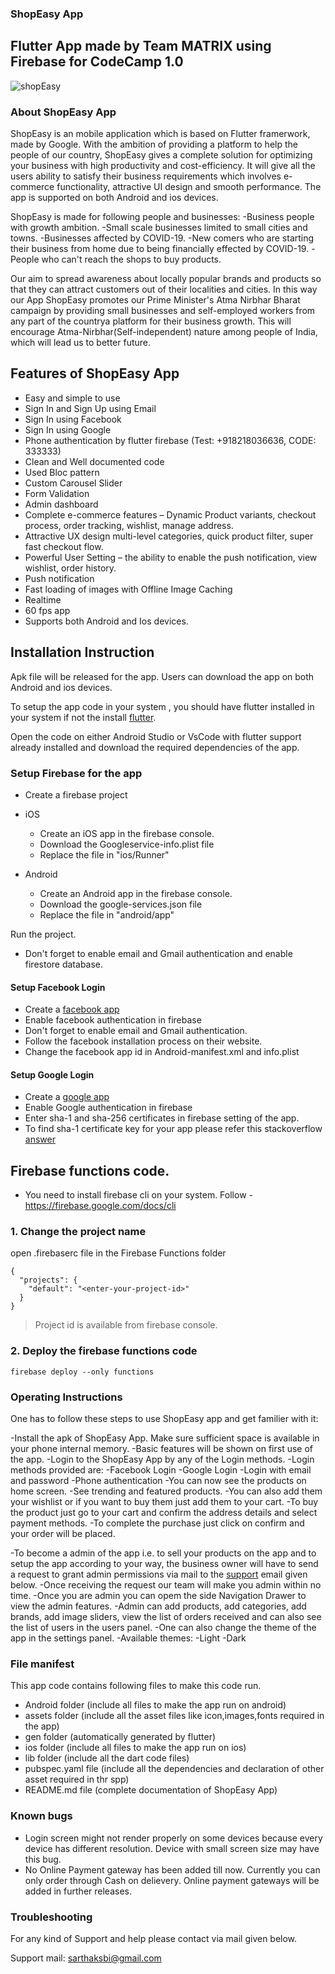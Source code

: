 ### ShopEasy App
## Flutter App made by Team MATRIX using Firebase for CodeCamp 1.0

![shopEasy](https://photos.app.goo.gl/72c2xaW11amVX1ac6)

### About ShopEasy App

ShopEasy is an mobile application which is based on Flutter framerwork, made by Google. With the ambition of providing a platform to help the people of our country, ShopEasy gives a complete solution for optimizing your business with high productivity and cost-efficiency. It will give all the users ability to satisfy their business requirements which involves e-commerce functionality, attractive UI design and smooth performance. The app is supported on both Android and ios devices.

ShopEasy is made for following people and businesses:
 -Business people with growth ambition.
 -Small scale businesses limited to small cities and towns.
 -Businesses affected by COVID-19.
 -New comers who are starting their business from home due to being financially effected by COVID-19.
 -People who can't reach the shops to buy products.

Our aim to spread awareness about locally popular brands and products so that they can attract customers out of their localities and cities. In this way our App ShopEasy promotes our Prime Minister's Atma Nirbhar Bharat campaign by providing small businesses and self-employed workers from any part of the countrya platform for their business growth. This will encourage Atma-Nirbhar(Self-independent) nature among people of India, which will lead us to better future.



## Features of ShopEasy App

- Easy and simple to use
- Sign In and Sign Up using Email
- Sign In using Facebook
- Sign In using Google
- Phone authentication by flutter firebase (Test: +918218036636, CODE: 333333)
- Clean and Well documented code
- Used Bloc pattern
- Custom Carousel Slider
- Form Validation
- Admin dashboard
- Complete e-commerce features – Dynamic Product variants, checkout process, order tracking, wishlist, manage address.
- Attractive UX design multi-level categories, quick product filter, super fast checkout flow.
- Powerful User Setting – the ability to enable the push notification, view wishlist, order history.
- Push notification
- Fast loading of images with Offline Image Caching
- Realtime
- 60 fps app
- Supports both Android and Ios devices.


## Installation Instruction

Apk file will be released for the app. Users can download the app on both Android and ios devices.

To setup the app code in your system , you should have flutter installed in your system if not the install [flutter](https://flutter.dev/docs/get-started/install).

Open the code on either Android Studio or VsCode with flutter support already installed and download the required dependencies of the app.


### Setup Firebase for the app

- Create a firebase project

- iOS

  - Create an iOS app in the firebase console.
  - Download the Googleservice-info.plist file
  - Replace the file in "ios/Runner"

- Android
  - Create an Android app in the firebase console.
  - Download the google-services.json file
  - Replace the file in "android/app"

Run the project.

- Don't forget to enable email and Gmail authentication and enable firestore database.

#### Setup Facebook Login

- Create a [facebook app](https://developer.facebook.com)
- Enable facebook authentication in firebase
- Don't forget to enable email and Gmail authentication.
- Follow the facebook installation process on their website.
- Change the facebook app id in Android-manifest.xml and info.plist

#### Setup Google Login

- Create a [google app](https://developers.google.com)
- Enable Google authentication in firebase
- Enter sha-1 and sha-256 certificates in firebase setting of the app.
- To find sha-1 certificate key for your app please refer this stackoverflow [answer](https://stackoverflow.com/questions/51845559/generate-sha-1-for-flutter-app)

## Firebase functions code.

- You need to install firebase cli on your system. Follow - https://firebase.google.com/docs/cli

### 1. Change the project name

open .firebaserc file in the Firebase Functions folder

```
{
  "projects": {
    "default": "<enter-your-project-id>"
  }
}
```
> Project id is available from firebase console. 

### 2. Deploy the firebase functions code

`firebase deploy --only functions`


### Operating Instructions 

One has to follow these steps to use ShopEasy app and get familier with it:
 
 -Install the apk of ShopEasy App. Make sure sufficient space is available in your phone internal memory.
 -Basic features will be shown on first use of the app.
 -Login to the ShopEasy App by any of the Login methods.
 -Login methods provided are:
   -Facebook Login
   -Google Login
   -Login with email and password
   -Phone authentication
 -You can now see the products on home screen. 
 -See trending and featured products.
 -You can also add them your wishlist or if you want to buy them just add them to your cart.
 -To buy the product just go to your cart and confirm the address details and select payment methods.
 -To complete the purchase just click on confirm and your order will be placed.

 -To become a admin of the app i.e. to sell your products on the app and to setup the app according to your way, the business owner will have to send a request to grant admin permissions via mail to the [support](sarthaksbi@gmail.com) email given below.
 -Once receiving the request our team will make you admin within no time.
 -Once you are admin you can opem the side Navigation Drawer to view the admin features.
 -Admin can add products, add categories, add brands, add image sliders, view the list of orders received and can also see the list of users in the users panel.
 -One can also change the theme of the app in the settings panel.
 -Available themes:
  -Light
  -Dark

 ### File manifest

 This app code contains following files to make this code run.

 - Android folder (include all files to make the app run on android)
 - assets folder (include all the asset files like icon,images,fonts required in the app)
 - gen folder (automatically generated by flutter)
 - ios folder (include all files to make the app run on ios)
 - lib folder (include all the dart code files)
 - pubspec.yaml file (include all the dependencies and declaration of other asset required in thr spp)
 - README.md file (complete documentation of ShopEasy App)

### Known bugs

 - Login screen might not render properly on some devices because every device has different resolution. Device with small screen size may have this bug.
 - No Online Payment gateway has been added till now. Currently you can only order through Cash on delievery. Online payment gateways will be added in further releases.


### Troubleshooting

For any kind of Support and help please contact via mail given below.

Support mail: [sarthaksbi@gmail.com](sarthaksbi@gmail.com)